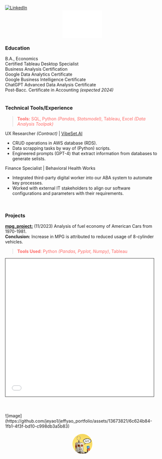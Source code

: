 <a href="https://www.linkedin.com/in/jfryyao">
    <img src="https://content.linkedin.com/content/dam/me/business/en-us/amp/brand-site/v2/bg/LI-Bug.svg.original.svg" width="45" height="45" alt="LinkedIn"> </a>

<div style="display: flex; justify-content: center; align-items: center;">
    <iframe src="misc/D3 Bar Chart.html" width="130" height="90" style="border: 0px solid white;"></iframe> </div>

### Education
B.A., Economics  
Certified Tableau Desktop Specialist  
Business Analysis Certification  
Google Data Analytics Certificate  
Google Business Intelligence Certificate  
ChatGPT Advanced Data Analysis Certificate  
Post-Bacc. Certificate in Accounting *(expected 2024)*  
<br>

### Technical Tools/Experience
> <span style="color:#FF6865">**Tools:** SQL, Python _(Pandas, Statsmodel)_, Tableau, Excel _(Data Analysis Toolpak)_ <br>


UX Researcher *(Contract)* | [VibeSet.AI](https://www.vibeset.ai)
* CRUD operations in AWS database (RDS).
* Data scrapping tasks by way of (Python) scripts.
* Engineered prompts (GPT-4) that extract information from databases to generate selists.

Finance Specialist | Behavioral Health Works
* Integrated third-party digital worker into our ABA system to automate key processes.
* Worked with external IT stakeholders to align our software configurations and parameters with their requirements.
<br>

### Projects

**[mpg_project:](https://github.com/jeyao1/jeffyao_portfolio/blob/main/mpg_project.ipynb)** (11/2023) Analysis of fuel economy of American Cars from 1970-1981. <br> **Conclusion:** Increase in MPG is attributed to reduced usage of 8-cylinder vehicles.

> <span style="color:#FF6865">**Tools Used**: Python _(Pandas, Pyplot, Numpy)_, Tableau </span> 

<iframe src="mpg_project.html" width="107%" height="500" allowfullscreen scrolling="yes" style="border: 1px solid black; transform: scale(0.90); transform-origin: top left;"></iframe>
![image](https://github.com/jeyao1/jeffyao_portfolio/assets/13673821/6c624b84-1fb1-4f3f-bd10-c998db3a5b83)


  
<style>
    .clickable-image {
        width: 65px;
        height: 65px;
        border-radius: 50%;
        cursor: pointer;
        display: block;
        margin: auto;
    }
</style>

<div style="display: flex; justify-content: center; align-items: center; height: 100px;">
    <img src="misc/shel.png" alt="Clickable Image" class="clickable-image" onclick="window.location.href='https://chat.openai.com/g/g-tfCqN0byc-shel';">
</div>

